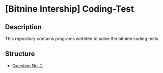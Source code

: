 [Bitnine Intership] Coding-Test
=================================

Description
-----------

This repository contains programs writeten to solve the bitnine coding tests

Structure
---------

-    [Question No. 2](./question_2/)
